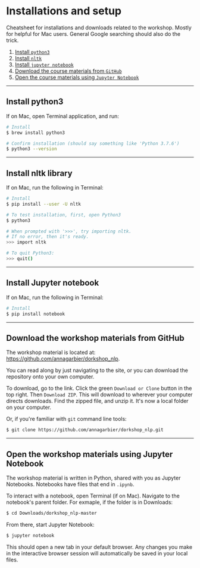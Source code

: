 # Installations and setup

Cheatsheet for installations and downloads related to the workshop. Mostly for helpful for Mac users. General Google searching should also do the trick.

1. [Install `python3`](#00)
1. [Install `nltk`](#01)
1. [Install `jupyter notebook`](#02)
1. [Download the course materials from `GitHub`](#03)
1. [Open the course materials using `Jupyter Notebook`](#04)

<hr>

## <span id="#00">Install python3</span>

If on Mac, open Terminal application, and run:

```bash
# Install
$ brew install python3

# Confirm installation (should say something like 'Python 3.7.6')
$ python3 --version
```

<hr>

## <span id="01">Install nltk library</span>

If on Mac, run the following in Terminal:

```bash
# Install
$ pip install --user -U nltk

# To test installation, first, open Python3
$ python3

# When prompted with '>>>', try importing nltk.
# If no error, then it's ready.
>>> import nltk

# To quit Python3:
>>> quit()
```

<hr>

## <span id="02">Install Jupyter notebook</span>

If on Mac, run the following in Terminal:

```bash
# Install
$ pip install notebook
```

<hr>

## <span id="03">Download the workshop materials from GitHub</span>

The workshop material is located at: https://github.com/annagarbier/dorkshop_nlp.

You can read along by just navigating to the site, or you can download the repository onto your own computer.

To download, go to the link. Click the green `Download or Clone` button in the top right. Then `Download ZIP`. This will download to wherever your computer directs downloads. Find the zipped file, and unzip it. It's now a local folder on your computer.

Or, if you're familiar with `git` command line tools:

```bash
$ git clone https://github.com/annagarbier/dorkshop_nlp.git
```

<hr>

## <span id="04">Open the workshop materials using Jupyter Notebook</span>

The workshop material is written in Python, shared with you as Jupyter Notebooks. Notebooks have files that end in `.ipynb`.

To interact with a notebook, open Terminal (if on Mac). Navigate to the notebook's parent folder. For exmaple, if the folder is in Downloads:

```bash
$ cd Downloads/dorkshop_nlp-master
```

From there, start Jupyter Notebook:

```bash
$ jupyter notebook
```

This should open a new tab in your default browser. Any changes you make in the interactive browser session will automatically be saved in your local files.
